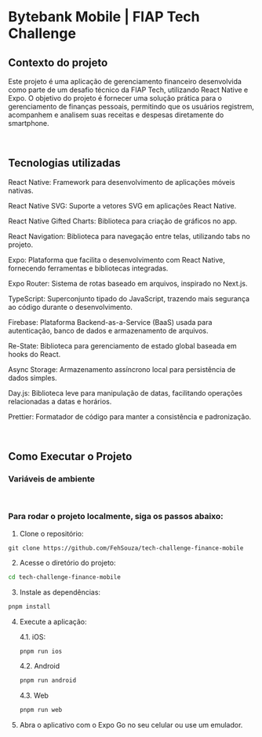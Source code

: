 # Bytebank Mobile | FIAP Tech Challenge

## Contexto do projeto

Este projeto é uma aplicação de gerenciamento financeiro desenvolvida como parte de um desafio técnico da FIAP Tech, utilizando React Native e Expo. O objetivo do projeto é fornecer uma solução prática para o gerenciamento de finanças pessoais, permitindo que os usuários registrem, acompanhem e analisem suas receitas e despesas diretamente do smartphone.

&nbsp;

## Tecnologias utilizadas

React Native: Framework para desenvolvimento de aplicações móveis nativas.

React Native SVG: Suporte a vetores SVG em aplicações React Native.

React Native Gifted Charts: Biblioteca para criação de gráficos no app.

React Navigation: Biblioteca para navegação entre telas, utilizando tabs no projeto.

Expo: Plataforma que facilita o desenvolvimento com React Native, fornecendo ferramentas e bibliotecas integradas.

Expo Router: Sistema de rotas baseado em arquivos, inspirado no Next.js.

TypeScript: Superconjunto tipado do JavaScript, trazendo mais segurança ao código durante o desenvolvimento.

Firebase: Plataforma Backend-as-a-Service (BaaS) usada para autenticação, banco de dados e armazenamento de arquivos.

Re-State: Biblioteca para gerenciamento de estado global baseada em hooks do React.

Async Storage: Armazenamento assíncrono local para persistência de dados simples.

Day.js: Biblioteca leve para manipulação de datas, facilitando operações relacionadas a datas e horários.

Prettier: Formatador de código para manter a consistência e padronização.

&nbsp;

## Como Executar o Projeto

### Variáveis de ambiente

&nbsp;

### Para rodar o projeto localmente, siga os passos abaixo:

1. Clone o repositório:

```shell
git clone https://github.com/FehSouza/tech-challenge-finance-mobile
```

2. Acesse o diretório do projeto:

```bash
cd tech-challenge-finance-mobile
```

3. Instale as dependências:

```bash
pnpm install
```

4. Execute a aplicação:

   4.1. iOS:

   ```bash
   pnpm run ios
   ```

   4.2. Android

   ```bash
   pnpm run android
   ```

   4.3. Web

   ```bash
   pnpm run web
   ```

5. Abra o aplicativo com o Expo Go no seu celular ou use um emulador.
